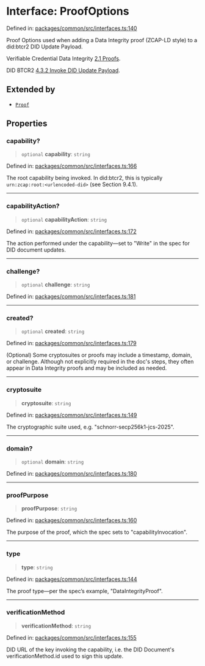 # Interface: ProofOptions

Defined in: [packages/common/src/interfaces.ts:140](https://github.com/dcdpr/did-btcr2-js/blob/c82bc5c69016e1146a0c52c6e6b21621f5abd6d4/packages/common/src/interfaces.ts#L140)

Proof Options used when adding a Data Integrity proof (ZCAP-LD style)
to a did:btcr2 DID Update Payload.

Verifiable Credential Data Integrity
[2.1 Proofs](https://w3c.github.io/vc-data-integrity/#proofs).

DID BTCR2
[4.3.2 Invoke DID Update Payload](https://dcdpr.github.io/did-btcr2/#invoke-did-update-payload).

## Extended by

- [`Proof`](Proof.md)

## Properties

### capability?

> `optional` **capability**: `string`

Defined in: [packages/common/src/interfaces.ts:166](https://github.com/dcdpr/did-btcr2-js/blob/c82bc5c69016e1146a0c52c6e6b21621f5abd6d4/packages/common/src/interfaces.ts#L166)

The root capability being invoked. In did:btcr2, this is typically
`urn:zcap:root:<urlencoded-did>` (see Section 9.4.1).

***

### capabilityAction?

> `optional` **capabilityAction**: `string`

Defined in: [packages/common/src/interfaces.ts:172](https://github.com/dcdpr/did-btcr2-js/blob/c82bc5c69016e1146a0c52c6e6b21621f5abd6d4/packages/common/src/interfaces.ts#L172)

The action performed under the capability—set to "Write" in the spec
for DID document updates.

***

### challenge?

> `optional` **challenge**: `string`

Defined in: [packages/common/src/interfaces.ts:181](https://github.com/dcdpr/did-btcr2-js/blob/c82bc5c69016e1146a0c52c6e6b21621f5abd6d4/packages/common/src/interfaces.ts#L181)

***

### created?

> `optional` **created**: `string`

Defined in: [packages/common/src/interfaces.ts:179](https://github.com/dcdpr/did-btcr2-js/blob/c82bc5c69016e1146a0c52c6e6b21621f5abd6d4/packages/common/src/interfaces.ts#L179)

(Optional) Some cryptosuites or proofs may include a timestamp, domain,
or challenge. Although not explicitly required in the doc's steps, they
often appear in Data Integrity proofs and may be included as needed.

***

### cryptosuite

> **cryptosuite**: `string`

Defined in: [packages/common/src/interfaces.ts:149](https://github.com/dcdpr/did-btcr2-js/blob/c82bc5c69016e1146a0c52c6e6b21621f5abd6d4/packages/common/src/interfaces.ts#L149)

The cryptographic suite used, e.g. "schnorr-secp256k1-jcs-2025".

***

### domain?

> `optional` **domain**: `string`

Defined in: [packages/common/src/interfaces.ts:180](https://github.com/dcdpr/did-btcr2-js/blob/c82bc5c69016e1146a0c52c6e6b21621f5abd6d4/packages/common/src/interfaces.ts#L180)

***

### proofPurpose

> **proofPurpose**: `string`

Defined in: [packages/common/src/interfaces.ts:160](https://github.com/dcdpr/did-btcr2-js/blob/c82bc5c69016e1146a0c52c6e6b21621f5abd6d4/packages/common/src/interfaces.ts#L160)

The purpose of the proof, which the spec sets to "capabilityInvocation".

***

### type

> **type**: `string`

Defined in: [packages/common/src/interfaces.ts:144](https://github.com/dcdpr/did-btcr2-js/blob/c82bc5c69016e1146a0c52c6e6b21621f5abd6d4/packages/common/src/interfaces.ts#L144)

The proof type—per the spec’s example, "DataIntegrityProof".

***

### verificationMethod

> **verificationMethod**: `string`

Defined in: [packages/common/src/interfaces.ts:155](https://github.com/dcdpr/did-btcr2-js/blob/c82bc5c69016e1146a0c52c6e6b21621f5abd6d4/packages/common/src/interfaces.ts#L155)

DID URL of the key invoking the capability, i.e. the DID
Document's verificationMethod.id used to sign this update.
